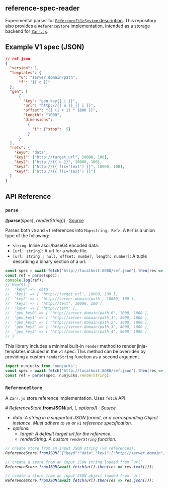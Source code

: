 ## reference-spec-reader

Experimental parser for [`ReferenceFileSystem` description](https://github.com/intake/fsspec-reference-maker).
This repository also provides a `ReferenceStore` implementation, intended as a storage backend for
[`Zarr.js`](https://github.com/gzuidhof/zarr.js).

## Example V1 spec (JSON)

```json
// ref.json
{
  "version": 1,
  "templates": {
      "u": "server.domain/path",
      "f": "{{ c }}"
  },
  "gen": [
      {
        "key": "gen_key{{ i }}",
        "url": "http://{{ u }}_{{ i }}",
        "offset": "{{ (i + 1) * 1000 }}",
        "length": "1000",
        "dimensions": 
          {
            "i": {"stop":  5}
          }
      }   
  ],
  "refs": {
    "key0": "data",
    "key1": ["http://target_url", 10000, 100],
    "key2": ["http://{{ u }}", 10000, 100],
    "key3": ["http://{{ f(c='text') }}", 10000, 100],
    "key4": ["http://{{ f(c='text') }}"]
  }
}
```

## API Reference

### `parse`

<a name="parse" href="#parse">#</a><b>parse</b>(<i>spec</i>[, <i>renderString</i>]) · [Source](https://github.com/manzt/reference-spec-reader/blob/master/src/parse.js)

Parses both `v0` and `v1` references into `Map<string, Ref>`. A `Ref` is a union type of the following:

- `string`: Inline ascii/base64 encoded data.
- `[url: string]`: A url for a whole file.
- `[url: string | null, offset: number, length: number]`: A tuple describing a binary section of a url.

```javascript
const spec = await fetch('http://localhost:8080/ref.json').then(res => res.json());
const ref = parse(spec);
console.log(ref);
// Map(9) {
//  'key0' => 'data',
//  'key1' => [ 'http://target_url', 10000, 100 ],
//  'key2' => [ 'http://server.domain/path', 10000, 100 ],
//  'key3' => [ 'http://text', 10000, 100 ],
//  'key4' => [ 'http://text' ],
//  'gen_key0' => [ 'http://server.domain/path_0', 1000, 1000 ],
//  'gen_key1' => [ 'http://server.domain/path_1', 2000, 1000 ],
//  'gen_key2' => [ 'http://server.domain/path_2', 3000, 1000 ],
//  'gen_key3' => [ 'http://server.domain/path_3', 4000, 1000 ],
//  'gen_key4' => [ 'http://server.domain/path_4', 5000, 1000 ]
// }
```

This library includes a minimal built-in `render` method to render jinja-templates included in the `v1` spec. 
This method can be overriden by providing a custom `renderString` function as a second argument.

```javascript
import nunjucks from 'nunjucks';
const spec = await fetch('http://localhost:8080/ref.json').then(res => res.json());
const ref = parse(spec, nunjucks.renderString);
```

### `ReferenceStore`

A `Zarr.js` store reference implementation. Uses `fetch` API.

<a name="fromJSON" href="#fromJSON">#</a>
<em>ReferenceStore</em>.<b>fromJSON</b>(<i>url</i>, [, <i>options<i>]) · [Source](https://github.com/manzt/reference-spec-reader/blob/master/src/store.js)

* *data*: A string in a supported JSON format, or a corresponding Object instance. Must adhere to `v0` or `v1` reference specification.
* *options*:
  * *target*: A default target url for the reference.
  * *renderString*: A custom `renderString` function.

```javascript
// create store from an input JSON string (v0 references).
ReferenceStore.fromJSON(`{"key0":"data","key1":["http://server.domain",1000,100]}`);
```

```javascript
// create a store from an input JSON string loaded from `url`
ReferenceStore.fromJSON(await fetch(url).then(res => res.text()));
```

```javascript
// create a store from an input JSON object loaded from `url`
ReferenceStore.fromJSON(await fetch(url).then(res => res.json()));
```